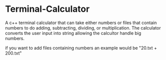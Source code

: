 # Terminal-Calculator
A c++ terminal calculator that can take either numbers or files that contain numbers to do adding, subtracting, dividing, or multiplication. 
The calculator converts the user input into string allowing the calcultor handle big numbers.

if you want to add files containing numbers an example would be
"20.txt + 200.txt"
